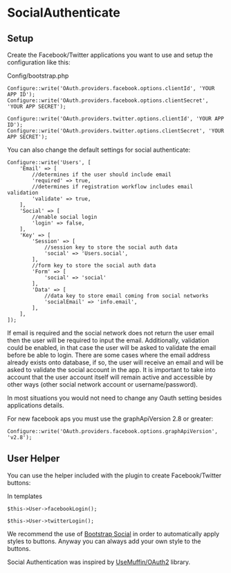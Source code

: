 SocialAuthenticate
=============

Setup
---------------------

Create the Facebook/Twitter applications you want to use and setup the configuration like this:

Config/bootstrap.php
```
Configure::write('OAuth.providers.facebook.options.clientId', 'YOUR APP ID');
Configure::write('OAuth.providers.facebook.options.clientSecret', 'YOUR APP SECRET');

Configure::write('OAuth.providers.twitter.options.clientId', 'YOUR APP ID');
Configure::write('OAuth.providers.twitter.options.clientSecret', 'YOUR APP SECRET');
```

You can also change the default settings for social authenticate:

```
Configure::write('Users', [
    'Email' => [
        //determines if the user should include email
        'required' => true,
        //determines if registration workflow includes email validation
        'validate' => true,
    ],
    'Social' => [
        //enable social login
        'login' => false,
    ],
    'Key' => [
        'Session' => [
            //session key to store the social auth data
            'social' => 'Users.social',
        ],
        //form key to store the social auth data
        'Form' => [
            'social' => 'social'
        ],
        'Data' => [
            //data key to store email coming from social networks
            'socialEmail' => 'info.email',
        ],
    ],
]);
```

If email is required and the social network does not return the user email then the user will be required to input the email. Additionally, validation could be enabled, in that case the user will be asked to validate the email before be able to login. There are some cases where the email address already exists onto database, if so, the user will receive an email and will be asked to validate the social account in the app. It is important to take into account that the user account itself will remain active and accessible by other ways (other social network account or username/password).

In most situations you would not need to change any Oauth setting besides applications details.

For new facebook aps you must use the graphApiVersion 2.8 or greater:

```
Configure::write('OAuth.providers.facebook.options.graphApiVersion', 'v2.8');
```

User Helper
---------------------

You can use the helper included with the plugin to create Facebook/Twitter buttons:

In templates
```
$this->User->facebookLogin();

$this->User->twitterLogin();
```

We recommend the use of [Bootstrap Social](http://lipis.github.io/bootstrap-social/) in order to automatically apply styles to buttons. Anyway you can always add your own style to the buttons.

Social Authentication was inspired by [UseMuffin/OAuth2](https://github.com/UseMuffin/OAuth2) library.

